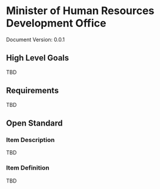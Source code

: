 # Minister of Human Resources Development Office
Document Version: 0.0.1

## High Level Goals
TBD

## Requirements

TBD

## Open Standard

### Item Description

TBD

### Item Definition

TBD

